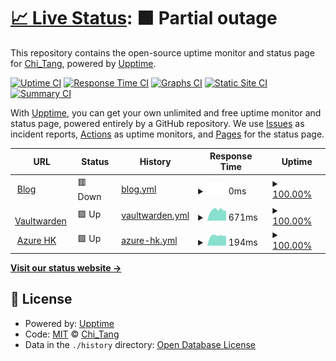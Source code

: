 # [📈 Live Status](https://uptime.chitang.dev): <!--live status--> **🟧 Partial outage**

This repository contains the open-source uptime monitor and status page for [Chi_Tang](https://chitang.dev), powered by [Upptime](https://github.com/upptime/upptime).

[![Uptime CI](https://github.com/chitang233/upptime/workflows/Uptime%20CI/badge.svg)](https://github.com/chitang233/upptime/actions?query=workflow%3A%22Uptime+CI%22)
[![Response Time CI](https://github.com/chitang233/upptime/workflows/Response%20Time%20CI/badge.svg)](https://github.com/chitang233/upptime/actions?query=workflow%3A%22Response+Time+CI%22)
[![Graphs CI](https://github.com/chitang233/upptime/workflows/Graphs%20CI/badge.svg)](https://github.com/chitang233/upptime/actions?query=workflow%3A%22Graphs+CI%22)
[![Static Site CI](https://github.com/chitang233/upptime/workflows/Static%20Site%20CI/badge.svg)](https://github.com/chitang233/upptime/actions?query=workflow%3A%22Static+Site+CI%22)
[![Summary CI](https://github.com/chitang233/upptime/workflows/Summary%20CI/badge.svg)](https://github.com/chitang233/upptime/actions?query=workflow%3A%22Summary+CI%22)

With [Upptime](https://upptime.js.org), you can get your own unlimited and free uptime monitor and status page, powered entirely by a GitHub repository. We use [Issues](https://github.com/chitang233/upptime/issues) as incident reports, [Actions](https://github.com/chitang233/upptime/actions) as uptime monitors, and [Pages](https://uptime.chitang.dev) for the status page.

<!--start: status pages-->
<!-- This summary is generated by Upptime (https://github.com/upptime/upptime) -->
<!-- Do not edit this manually, your changes will be overwritten -->
<!-- prettier-ignore -->
| URL | Status | History | Response Time | Uptime |
| --- | ------ | ------- | ------------- | ------ |
| <img alt="" src="https://icons.duckduckgo.com/ip3/blog.chitang.dev.ico" height="13"> [Blog](https://blog.chitang.dev) | 🟥 Down | [blog.yml](https://github.com/chitang233/upptime/commits/HEAD/history/blog.yml) | <details><summary><img alt="Response time graph" src="./graphs/blog/response-time-week.png" height="20"> 0ms</summary><br><a href="https://uptime.chitang.dev/history/blog"><img alt="Response time 195" src="https://img.shields.io/endpoint?url=https%3A%2F%2Fraw.githubusercontent.com%2Fchitang233%2Fupptime%2FHEAD%2Fapi%2Fblog%2Fresponse-time.json"></a><br><a href="https://uptime.chitang.dev/history/blog"><img alt="24-hour response time 0" src="https://img.shields.io/endpoint?url=https%3A%2F%2Fraw.githubusercontent.com%2Fchitang233%2Fupptime%2FHEAD%2Fapi%2Fblog%2Fresponse-time-day.json"></a><br><a href="https://uptime.chitang.dev/history/blog"><img alt="7-day response time 0" src="https://img.shields.io/endpoint?url=https%3A%2F%2Fraw.githubusercontent.com%2Fchitang233%2Fupptime%2FHEAD%2Fapi%2Fblog%2Fresponse-time-week.json"></a><br><a href="https://uptime.chitang.dev/history/blog"><img alt="30-day response time 181" src="https://img.shields.io/endpoint?url=https%3A%2F%2Fraw.githubusercontent.com%2Fchitang233%2Fupptime%2FHEAD%2Fapi%2Fblog%2Fresponse-time-month.json"></a><br><a href="https://uptime.chitang.dev/history/blog"><img alt="1-year response time 159" src="https://img.shields.io/endpoint?url=https%3A%2F%2Fraw.githubusercontent.com%2Fchitang233%2Fupptime%2FHEAD%2Fapi%2Fblog%2Fresponse-time-year.json"></a></details> | <details><summary><a href="https://uptime.chitang.dev/history/blog">100.00%</a></summary><a href="https://uptime.chitang.dev/history/blog"><img alt="All-time uptime 100.00%" src="https://img.shields.io/endpoint?url=https%3A%2F%2Fraw.githubusercontent.com%2Fchitang233%2Fupptime%2FHEAD%2Fapi%2Fblog%2Fuptime.json"></a><br><a href="https://uptime.chitang.dev/history/blog"><img alt="24-hour uptime 100.00%" src="https://img.shields.io/endpoint?url=https%3A%2F%2Fraw.githubusercontent.com%2Fchitang233%2Fupptime%2FHEAD%2Fapi%2Fblog%2Fuptime-day.json"></a><br><a href="https://uptime.chitang.dev/history/blog"><img alt="7-day uptime 100.00%" src="https://img.shields.io/endpoint?url=https%3A%2F%2Fraw.githubusercontent.com%2Fchitang233%2Fupptime%2FHEAD%2Fapi%2Fblog%2Fuptime-week.json"></a><br><a href="https://uptime.chitang.dev/history/blog"><img alt="30-day uptime 100.00%" src="https://img.shields.io/endpoint?url=https%3A%2F%2Fraw.githubusercontent.com%2Fchitang233%2Fupptime%2FHEAD%2Fapi%2Fblog%2Fuptime-month.json"></a><br><a href="https://uptime.chitang.dev/history/blog"><img alt="1-year uptime 100.00%" src="https://img.shields.io/endpoint?url=https%3A%2F%2Fraw.githubusercontent.com%2Fchitang233%2Fupptime%2FHEAD%2Fapi%2Fblog%2Fuptime-year.json"></a></details>
| <img alt="" src="https://icons.duckduckgo.com/ip3/vaultwarden.chitang.dev.ico" height="13"> [Vaultwarden](https://vaultwarden.chitang.dev) | 🟩 Up | [vaultwarden.yml](https://github.com/chitang233/upptime/commits/HEAD/history/vaultwarden.yml) | <details><summary><img alt="Response time graph" src="./graphs/vaultwarden/response-time-week.png" height="20"> 671ms</summary><br><a href="https://uptime.chitang.dev/history/vaultwarden"><img alt="Response time 623" src="https://img.shields.io/endpoint?url=https%3A%2F%2Fraw.githubusercontent.com%2Fchitang233%2Fupptime%2FHEAD%2Fapi%2Fvaultwarden%2Fresponse-time.json"></a><br><a href="https://uptime.chitang.dev/history/vaultwarden"><img alt="24-hour response time 628" src="https://img.shields.io/endpoint?url=https%3A%2F%2Fraw.githubusercontent.com%2Fchitang233%2Fupptime%2FHEAD%2Fapi%2Fvaultwarden%2Fresponse-time-day.json"></a><br><a href="https://uptime.chitang.dev/history/vaultwarden"><img alt="7-day response time 671" src="https://img.shields.io/endpoint?url=https%3A%2F%2Fraw.githubusercontent.com%2Fchitang233%2Fupptime%2FHEAD%2Fapi%2Fvaultwarden%2Fresponse-time-week.json"></a><br><a href="https://uptime.chitang.dev/history/vaultwarden"><img alt="30-day response time 655" src="https://img.shields.io/endpoint?url=https%3A%2F%2Fraw.githubusercontent.com%2Fchitang233%2Fupptime%2FHEAD%2Fapi%2Fvaultwarden%2Fresponse-time-month.json"></a><br><a href="https://uptime.chitang.dev/history/vaultwarden"><img alt="1-year response time 630" src="https://img.shields.io/endpoint?url=https%3A%2F%2Fraw.githubusercontent.com%2Fchitang233%2Fupptime%2FHEAD%2Fapi%2Fvaultwarden%2Fresponse-time-year.json"></a></details> | <details><summary><a href="https://uptime.chitang.dev/history/vaultwarden">100.00%</a></summary><a href="https://uptime.chitang.dev/history/vaultwarden"><img alt="All-time uptime 99.99%" src="https://img.shields.io/endpoint?url=https%3A%2F%2Fraw.githubusercontent.com%2Fchitang233%2Fupptime%2FHEAD%2Fapi%2Fvaultwarden%2Fuptime.json"></a><br><a href="https://uptime.chitang.dev/history/vaultwarden"><img alt="24-hour uptime 100.00%" src="https://img.shields.io/endpoint?url=https%3A%2F%2Fraw.githubusercontent.com%2Fchitang233%2Fupptime%2FHEAD%2Fapi%2Fvaultwarden%2Fuptime-day.json"></a><br><a href="https://uptime.chitang.dev/history/vaultwarden"><img alt="7-day uptime 100.00%" src="https://img.shields.io/endpoint?url=https%3A%2F%2Fraw.githubusercontent.com%2Fchitang233%2Fupptime%2FHEAD%2Fapi%2Fvaultwarden%2Fuptime-week.json"></a><br><a href="https://uptime.chitang.dev/history/vaultwarden"><img alt="30-day uptime 99.98%" src="https://img.shields.io/endpoint?url=https%3A%2F%2Fraw.githubusercontent.com%2Fchitang233%2Fupptime%2FHEAD%2Fapi%2Fvaultwarden%2Fuptime-month.json"></a><br><a href="https://uptime.chitang.dev/history/vaultwarden"><img alt="1-year uptime 100.00%" src="https://img.shields.io/endpoint?url=https%3A%2F%2Fraw.githubusercontent.com%2Fchitang233%2Fupptime%2FHEAD%2Fapi%2Fvaultwarden%2Fuptime-year.json"></a></details>
| <img alt="" src="https://icons.duckduckgo.com/ip3/null.ico" height="13"> [Azure HK](server.chitang.dev) | 🟩 Up | [azure-hk.yml](https://github.com/chitang233/upptime/commits/HEAD/history/azure-hk.yml) | <details><summary><img alt="Response time graph" src="./graphs/azure-hk/response-time-week.png" height="20"> 194ms</summary><br><a href="https://uptime.chitang.dev/history/azure-hk"><img alt="Response time 196" src="https://img.shields.io/endpoint?url=https%3A%2F%2Fraw.githubusercontent.com%2Fchitang233%2Fupptime%2FHEAD%2Fapi%2Fazure-hk%2Fresponse-time.json"></a><br><a href="https://uptime.chitang.dev/history/azure-hk"><img alt="24-hour response time 192" src="https://img.shields.io/endpoint?url=https%3A%2F%2Fraw.githubusercontent.com%2Fchitang233%2Fupptime%2FHEAD%2Fapi%2Fazure-hk%2Fresponse-time-day.json"></a><br><a href="https://uptime.chitang.dev/history/azure-hk"><img alt="7-day response time 194" src="https://img.shields.io/endpoint?url=https%3A%2F%2Fraw.githubusercontent.com%2Fchitang233%2Fupptime%2FHEAD%2Fapi%2Fazure-hk%2Fresponse-time-week.json"></a><br><a href="https://uptime.chitang.dev/history/azure-hk"><img alt="30-day response time 186" src="https://img.shields.io/endpoint?url=https%3A%2F%2Fraw.githubusercontent.com%2Fchitang233%2Fupptime%2FHEAD%2Fapi%2Fazure-hk%2Fresponse-time-month.json"></a><br><a href="https://uptime.chitang.dev/history/azure-hk"><img alt="1-year response time 191" src="https://img.shields.io/endpoint?url=https%3A%2F%2Fraw.githubusercontent.com%2Fchitang233%2Fupptime%2FHEAD%2Fapi%2Fazure-hk%2Fresponse-time-year.json"></a></details> | <details><summary><a href="https://uptime.chitang.dev/history/azure-hk">100.00%</a></summary><a href="https://uptime.chitang.dev/history/azure-hk"><img alt="All-time uptime 100.00%" src="https://img.shields.io/endpoint?url=https%3A%2F%2Fraw.githubusercontent.com%2Fchitang233%2Fupptime%2FHEAD%2Fapi%2Fazure-hk%2Fuptime.json"></a><br><a href="https://uptime.chitang.dev/history/azure-hk"><img alt="24-hour uptime 100.00%" src="https://img.shields.io/endpoint?url=https%3A%2F%2Fraw.githubusercontent.com%2Fchitang233%2Fupptime%2FHEAD%2Fapi%2Fazure-hk%2Fuptime-day.json"></a><br><a href="https://uptime.chitang.dev/history/azure-hk"><img alt="7-day uptime 100.00%" src="https://img.shields.io/endpoint?url=https%3A%2F%2Fraw.githubusercontent.com%2Fchitang233%2Fupptime%2FHEAD%2Fapi%2Fazure-hk%2Fuptime-week.json"></a><br><a href="https://uptime.chitang.dev/history/azure-hk"><img alt="30-day uptime 100.00%" src="https://img.shields.io/endpoint?url=https%3A%2F%2Fraw.githubusercontent.com%2Fchitang233%2Fupptime%2FHEAD%2Fapi%2Fazure-hk%2Fuptime-month.json"></a><br><a href="https://uptime.chitang.dev/history/azure-hk"><img alt="1-year uptime 100.00%" src="https://img.shields.io/endpoint?url=https%3A%2F%2Fraw.githubusercontent.com%2Fchitang233%2Fupptime%2FHEAD%2Fapi%2Fazure-hk%2Fuptime-year.json"></a></details>

<!--end: status pages-->

[**Visit our status website →**](https://uptime.chitang.dev)

## 📄 License

- Powered by: [Upptime](https://github.com/upptime/upptime)
- Code: [MIT](./LICENSE) © [Chi_Tang](https://chitang.dev)
- Data in the `./history` directory: [Open Database License](https://opendatacommons.org/licenses/odbl/1-0/)
